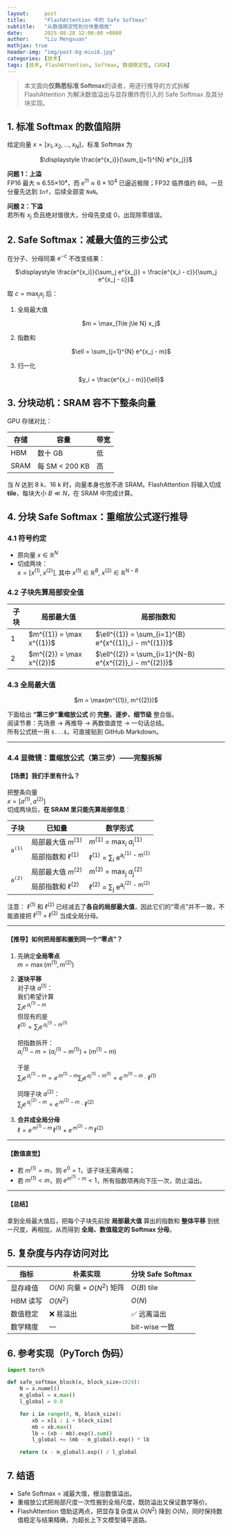 ```yaml
---
layout:     post
title:      "FlashAttention 中的 Safe Softmax"
subtitle:   "从数值稳定性到分块重缩放"
date:       2025-08-28 12:00:00 +0800
author:     "Liu Mengxuan"
mathjax: true
header-img: "img/post-bg-miui6.jpg"
categories: [技术]
tags: [技术, FlashAttention, Softmax, 数值稳定性, CUDA]
---
```


> 本文面向**仅熟悉标准 Softmax**的读者，用逐行推导的方式拆解 FlashAttention 为解决数值溢出与显存爆炸而引入的 Safe Softmax 及其分块实现。



## 1. 标准 Softmax 的数值陷阱
给定向量 $x=[x_1,x_2,\dots,x_N]$，标准 Softmax 为  
<p align="center">$\displaystyle \frac{e^{x_i}}{\sum_{j=1}^{N} e^{x_j}}$</p>

**问题 1：上溢**  
FP16 最大 ≈ 6.55×10⁴，而 $e^{11}\approx 6\times10^4$ 已逼近极限；FP32 临界值约 88。一旦分量先达到 `Inf`，后续全部变 `NaN`。

**问题 2：下溢**  
若所有 $x_j$ 负且绝对值很大，分母先变成 0，出现除零错误。



## 2. Safe Softmax：减最大值的三步公式
在分子、分母同乘 $e^{-c}$ 不改变结果：

<p align="center">
$\displaystyle \frac{e^{x_i}}{\sum_j e^{x_j}} = \frac{e^{x_i - c}}{\sum_j e^{x_j - c}}$
</p>

取 $c = \max_j x_j$ 后：

1. 全局最大值  
   <p align="center">$m = \max_{1\le j\le N} x_j$</p>
2. 指数和  
   <p align="center">$\ell = \sum_{j=1}^{N} e^{x_j - m}$</p>
3. 归一化  
   <p align="center">$y_i = \frac{e^{x_i - m}}{\ell}$</p>

## 3. 分块动机：SRAM 容不下整条向量
GPU 存储对比：

| 存储 | 容量 | 带宽 |
|---|---|---|
| HBM | 数十 GB | 低 |
| SRAM | 每 SM < 200 KB | 高 |

当 $N$ 达到 8 k、16 k 时，向量本身也放不进 SRAM。FlashAttention 将输入切成 **tile**，每块大小 $B \ll N$，在 SRAM 中完成计算。



## 4. 分块 Safe Softmax：重缩放公式逐行推导

### 4.1 符号约定
- 原向量 $x \in \mathbb{R}^{N}$  
- 切成两块：  
  $x = [x^{(1)}, x^{(2)}]$, 其中 $x^{(1)} \in \mathbb{R}^{B},\ x^{(2)} \in \mathbb{R}^{N-B}$

### 4.2 子块先算局部安全值
<table>
  <thead>
    <tr>
      <th>子块</th>
      <th>局部最大值</th>
      <th>局部指数和</th>
    </tr>
  </thead>
  <tbody>
    <tr>
      <td>1</td>
      <td>$m^{(1)} = \max x^{(1)}$</td>
      <td>$\ell^{(1)} = \sum_{i=1}^{B} e^{x^{(1)}_i - m^{(1)}}$</td>
    </tr>
    <tr>
      <td>2</td>
      <td>$m^{(2)} = \max x^{(2)}$</td>
      <td>$\ell^{(2)} = \sum_{i=1}^{N-B} e^{x^{(2)}_i - m^{(2)}}$</td>
    </tr>
  </tbody>
</table>

### 4.3 全局最大值
<p align="center">$m = \max(m^{(1)}, m^{(2)})$</p>

下面给出 **“第三步”重缩放公式** 的 **完整、逐步、细节级** 整合版。  
阅读节奏：先场景 → 再推导 → 再数值直觉 → 一句话总结。  
所有公式统一用 `$...$`，可直接贴到 GitHub Markdown。

---

### 4.4 显微镜：重缩放公式（第三步）——完整拆解

#### 【场景】我们手里有什么？
把整条向量  
$x = [a^{(1)}, a^{(2)}]$  
切成两块后，**在 SRAM 里只能先算局部信息**：

<table>
  <thead>
    <tr>
      <th>子块</th>
      <th>已知量</th>
      <th>数学形式</th>
    </tr>
  </thead>
  <tbody>
    <tr>
      <td rowspan="2"><code>a<sup>(1)</sup></code></td>
      <td>局部最大值&nbsp;<em>m</em><sup>(1)</sup></td>
      <td><em>m</em><sup>(1)</sup>&nbsp;=&nbsp;max<sub>i</sub>&nbsp;<em>a</em><sub>i</sub><sup>(1)</sup></td>
    </tr>
    <tr>
      <td>局部指数和&nbsp;ℓ<sup>(1)</sup></td>
      <td>ℓ<sup>(1)</sup>&nbsp;=&nbsp;∑<sub>i</sub>&nbsp;e<sup>a<sub>i</sub><sup>(1)</sup>&nbsp;-&nbsp;m<sup>(1)</sup></sup></td>
    </tr>
    <tr>
      <td rowspan="2"><code>a<sup>(2)</sup></code></td>
      <td>局部最大值&nbsp;<em>m</em><sup>(2)</sup></td>
      <td><em>m</em><sup>(2)</sup>&nbsp;=&nbsp;max<sub>j</sub>&nbsp;<em>a</em><sub>j</sub><sup>(2)</sup></td>
    </tr>
    <tr>
      <td>局部指数和&nbsp;ℓ<sup>(2)</sup></td>
      <td>ℓ<sup>(2)</sup>&nbsp;=&nbsp;∑<sub>j</sub>&nbsp;e<sup>a<sub>j</sub><sup>(2)</sup>&nbsp;-&nbsp;m<sup>(2)</sup></sup></td>
    </tr>
  </tbody>
</table>

注意： $\ell^{(1)}$ 和 $\ell^{(2)}$ 已经减去了**各自的局部最大值**，因此它们的“零点”并不一致，不能直接把 $\ell^{(1)}+\ell^{(2)}$ 当成全局分母。

---

#### 【推导】如何把局部和搬到同一个“零点”？
1. 先确定**全局零点**  
   $m = \max(m^{(1)}, m^{(2)})$

2. **逐块平移**  
   对子块 $a^{(1)}$：  
   我们希望计算  
   $\sum_i e^{\,a^{(1)}_i - m}$  
   但现有的是  
   $\ell^{(1)} = \sum_i e^{\,a^{(1)}_i - m^{(1)}}$  

   把指数拆开：  
   $a^{(1)}_i - m = \bigl(a^{(1)}_i - m^{(1)}\bigr) + \bigl(m^{(1)} - m\bigr)$  

   于是  
   $\sum_i e^{\,a^{(1)}_i - m}
   = e^{\,m^{(1)} - m} \sum_i e^{\,a^{(1)}_i - m^{(1)}}
   = e^{\,m^{(1)} - m} \cdot \ell^{(1)}$

   同理子块 $a^{(2)}$：  
   $\sum_j e^{\,a^{(2)}_j - m}
   = e^{\,m^{(2)} - m} \cdot \ell^{(2)}$

3. **合并成全局分母**  
   $\ell = e^{\,m^{(1)} - m}\,\ell^{(1)} + e^{\,m^{(2)} - m}\,\ell^{(2)}$

---

#### 【数值直觉】
- 若 $m^{(1)} = m$，则 $e^{0}=1$，该子块无需再缩；  
- 若 $m^{(1)} < m$，则 $e^{m^{(1)}-m}<1$，所有指数项再向下压一次，防止溢出。

---

#### 【总结】
拿到全局最大值后，把每个子块先前按 **局部最大值** 算出的指数和 **整体平移** 到统一尺度，再相加，从而得到 **全局、数值稳定的 Softmax 分母**。


## 5. 复杂度与内存访问对比

| 指标 | 朴素实现 | 分块 Safe Softmax |
|---|---|---|
| 显存峰值 | $O(N)$ 向量 + $O(N^2)$ 矩阵 | $O(B)$ tile |
| HBM 读写 | $O(N^2)$ | $O(N)$ |
| 数值稳定 | ❌ 易溢出 | ✅ 远离溢出 |
| 数学精度 | — | bit-wise 一致 |


## 6. 参考实现（PyTorch 伪码）

```python
import torch

def safe_softmax_block(x, block_size=1024):
    N = x.numel()
    m_global = x.max()
    l_global = 0.0

    for i in range(0, N, block_size):
        xb = x[i : i + block_size]
        mb = xb.max()
        lb = (xb - mb).exp().sum()
        l_global += (mb - m_global).exp() * lb

    return (x - m_global).exp() / l_global
```


## 7. 结语

- Safe Softmax = 减最大值，根治数值溢出。  
- 重缩放公式把局部尺度一次性搬到全局尺度，既防溢出又保证数学等价。  
- FlashAttention 借助这两点，把显存复杂度从 $O(N^2)$ 降到 $O(N)$，同时保持数值稳定与结果精确，为超长上下文模型铺平道路。
